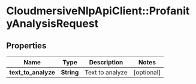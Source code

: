 # CloudmersiveNlpApiClient::ProfanityAnalysisRequest

## Properties
Name | Type | Description | Notes
------------ | ------------- | ------------- | -------------
**text_to_analyze** | **String** | Text to analyze | [optional] 


